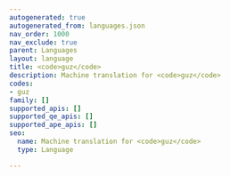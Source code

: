```yaml
---
autogenerated: true
autogenerated_from: languages.json
nav_order: 1000
nav_exclude: true
parent: Languages
layout: language
title: <code>guz</code>
description: Machine translation for <code>guz</code>
codes:
- guz
family: []
supported_apis: []
supported_qe_apis: []
supported_ape_apis: []
seo:
  name: Machine translation for <code>guz</code>
  type: Language

---
```


